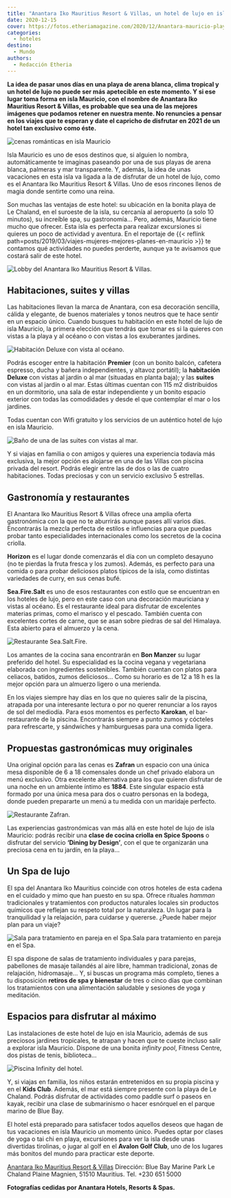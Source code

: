 ```yaml
---
title: "Anantara Iko Mauritius Resort & Villas, un hotel de lujo en isla Mauricio"
date: 2020-12-15
cover: https://fotos.etheriamagazine.com/2020/12/Anantara-mauricio-playa.jpg
categories: 
  - hoteles
destino: 
  - Mundo
authors: 
  - Redacción Etheria
---
```


**La idea de pasar unos días en una playa de arena blanca, clima tropical y un hotel de 
lujo no puede ser más apetecible en este momento. Y si ese lugar toma forma en isla 
Mauricio, con el nombre de Anantara Iko Mauritius Resort & Villas, es probable que sea 
una de las mejores imágenes que podamos retener en nuestra mente. No renuncies a pensar 
en los viajes que te esperan y date el capricho de disfrutar en 2021 de un hotel tan 
exclusivo como éste.** 

![cenas románticas en isla Mauricio](https://fotos.etheriamagazine.com/2020/12/Anantara-Mauricio-Dining-By-Design.jpg "Cena para dos sobre la arena de la playa.")

Isla Mauricio es uno de esos destinos que, si alguien lo nombra, automáticamente te 
imaginas paseando por una de sus playas de arena blanca, palmeras y mar transparente. Y, 
además, la idea de unas vacaciones en esta isla va ligada a la de disfrutar de un hotel 
de lujo, como es el Anantara Iko Mauritius Resort & Villas. Uno de esos rincones llenos 
de magia donde sentirte como una reina. 

Son muchas las ventajas de este hotel: su ubicación en la bonita playa de Le Chaland, en 
el suroeste de la isla, su cercanía al aeropuerto (a solo 10 minutos), su increíble spa, 
su gastronomía… Pero, además, Mauricio tiene mucho que ofrecer. Esta isla es perfecta 
para realizar excursiones si quieres un poco de actividad y aventura. En el reportaje de 
{{< reflink path=posts/2019/03/viajes-mujeres-mejores-planes-en-mauricio >}} te contamos 
qué actividades no puedes perderte, aunque ya te avisamos que costará salir de este 
hotel. 

![Lobby del Anantara Iko Mauritius Resort & Villas.](https://fotos.etheriamagazine.com/2020/12/Anantara-Mauricio-Lobby.jpg "Lobby del Anantara Iko Mauritius Resort & Villas.")

## Habitaciones, suites y villas

Las habitaciones llevan la marca de Anantara, con esa decoración sencilla, cálida y 
elegante, de buenos materiales y tonos neutros que te hace sentir en un espacio único. 
Cuando busques tu habitación en este hotel de lujo de isla Mauricio, la primera elección 
que tendrás que tomar es si la quieres con vistas a la playa y al océano o con vistas a 
los exuberantes jardines. 

![Habitación Deluxe con vista al océano.](https://fotos.etheriamagazine.com/2020/12/Anantara-Mauricio-habitacion-deluxe-mar.jpg "Habitación Deluxe con vista al océano.")

Podrás escoger entre la habitación **Premier** (con un bonito balcón, cafetera espresso, 
ducha y bañera independientes, y altavoz portátil); la **habitación Deluxe** con vistas 
al jardín o al mar (situadas en planta baja); y las **suites** con vistas al jardín o al 
mar. Estas últimas cuentan con 115 m2 distribuidos en un dormitorio, una sala de estar 
independiente y un bonito espacio exterior con todas las comodidades y desde el que 
contemplar el mar o los jardines. 

Todas cuentan con Wifi gratuito y los servicios de un auténtico hotel de lujo en isla 
Mauricio. 

![Baño de una de las suites con vistas al mar.](https://fotos.etheriamagazine.com/2020/12/Anantara-Mauricio-Ocean-View-Suite-bano.jpg "Baño de una de las suites con vistas al mar.")

Y si viajas en familia o con amigos y quieres una experiencia todavía más exclusiva, la 
mejor opción es alojarse en una de las Villas con piscina privada del resort. Podrás 
elegir entre las de dos o las de cuatro habitaciones. Todas preciosas y con un servicio 
exclusivo 5 estrellas. 

## Gastronomía y restaurantes

El Anantara Iko Mauritius Resort & Villas ofrece una amplia oferta gastronómica con la 
que no te aburrirás aunque pases allí varios días. Encontrarás la mezcla perfecta de 
estilos e influencias para que puedas probar tanto especialidades internacionales como 
los secretos de la cocina criolla. 

**Horizon** es el lugar donde comenzarás el día con un completo desayuno (no te pierdas 
la fruta fresca y los zumos). Además, es perfecto para una comida o para probar 
deliciosos platos típicos de la isla, como distintas variedades de curry, en sus cenas 
bufé. 

**Sea.Fire.Salt** es uno de esos restaurantes con estilo que se encuentran en los 
hoteles de lujo, pero en este caso con una decoración mauriciana y vistas al océano. Es 
el restaurante ideal para disfrutar de excelentes materias primas, como el marisco y el 
pescado. También cuenta con excelentes cortes de carne, que se asan sobre piedras de sal 
del Himalaya. Esta abierto para el almuerzo y la cena. 

![Restaurante Sea.Salt.Fire.](https://fotos.etheriamagazine.com/2020/12/Anantara-mauricio-Sea-Fire-Salt-Restaurant.jpg "Restaurante Sea.Salt.Fire.")

Los amantes de la cocina sana encontrarán en **Bon Manzer** su lugar preferido del 
hotel. Su especialidad es la cocina vegana y vegetariana elaborada con ingredientes 
sostenibles. También cuentan con platos para celiacos, batidos, zumos deliciosos… Como 
su horario es de 12 a 18 h es la mejor opción para un almuerzo ligero o una merienda. 

En los viajes siempre hay días en los que no quieres salir de la piscina, atrapada por 
una interesante lectura o por no querer renunciar a los rayos de sol del mediodía. Para 
esos momentos es perfecto **Karokan**, el bar-restaurante de la piscina. Encontrarás 
siempre a punto zumos y cócteles para refrescarte, y sándwiches y hamburguesas para una 
comida ligera. 

## Propuestas gastronómicas muy originales

Una original opción para las cenas es **Zafran** un espacio con una única mesa 
disponible de 6 a 18 comensales donde un chef privado elabora un menú exclusivo. Otra 
excelente alternativa para los que quieren disfrutar de una noche en un ambiente íntimo 
es **1884**. Este singular espacio está formado por una única mesa para dos o cuatro 
personas en la bodega, donde pueden prepararte un menú a tu medida con un maridaje 
perfecto. 

![Restaurante Zafran.](https://fotos.etheriamagazine.com/2020/12/Anantara-Mauricio-Zafran.jpg "Restaurante Zafran.")

Las experiencias gastronómicas van más allá en este hotel de lujo de isla Mauricio: 
podrás recibir una **clase de cocina criolla en Spice Spoons** o disfrutar del servicio 
**‘Dining by Design’**, con el que te organizarán una preciosa cena en tu jardín, en la 
playa… 

## Un Spa de lujo

El spa del Anantara Iko Mauritius coincide con otros hoteles de esta cadena en el 
cuidado y mimo que han puesto en su spa. Ofrece rituales _hamman_ tradicionales y 
tratamientos con productos naturales locales sin productos químicos que reflejan su 
respeto total por la naturaleza. Un lugar para la tranquilidad y la relajación, para 
cuidarse y quererse. ¿Puede haber mejor plan para un viaje? 

![Sala para tratamiento en pareja en el Spa.Sala para tratamiento en pareja en el Spa.](https://fotos.etheriamagazine.com/2020/12/Anantara-mauricio-Spa.jpg "Sala para tratamiento en pareja en el Spa.Sala para tratamiento en pareja en el Spa.")

El spa dispone de salas de tratamiento individuales y para parejas, pabellones de masaje 
tailandés al aire libre, hamman tradicional, zonas de relajación, hidromasaje… Y, si 
buscas un programa más completo, tienes a tu disposición **retiros de spa y bienestar** 
de tres o cinco días que combinan los tratamientos con una alimentación saludable y 
sesiones de yoga y meditación. 

## Espacios para disfrutar al máximo

Las instalaciones de este hotel de lujo en isla Mauricio, además de sus preciosos 
jardines tropicales, te atrapan y hacen que te cueste incluso salir a explorar isla 
Mauricio. Dispone de una bonita _infinity pool_, Fitness Centre, dos pistas de tenis, 
biblioteca… 

![Piscina Infinity del hotel.](https://fotos.etheriamagazine.com/2020/12/Anantara-Mauricio-piscina.jpg "Piscina Infinity del hotel.")

Y, si viajas en familia, los niños estarán entretenidos en su propia piscina y en el 
**Kids Club**. Además, el mar está siempre presente con la playa de Le Chaland. Podrás 
disfrutar de actividades como paddle surf o paseos en kayak, recibir una clase de 
submarinismo o hacer esnórquel en el parque marino de Blue Bay. 

El hotel está preparado para satisfacer todos aquellos deseos que hagan de tus 
vacaciones en isla Mauricio un momento único. Puedes optar por clases de yoga o tai chi 
en playa, excursiones para ver la isla desde unas divertidas tirolinas, o jugar al golf 
en el **Avalon Golf Club**, uno de los lugares más bonitos del mundo para practicar este 
deporte. 

[Anantara Iko Mauritius Resort & Villas](https://www.anantara.com/es/iko-mauritius) 
Dirección: Blue Bay Marine Park Le Chaland Plaine Magnien, 51510 Mauritius. Tel. +230 
651 5000 

**Fotografías cedidas por Anantara Hotels, Resorts & Spas.**
